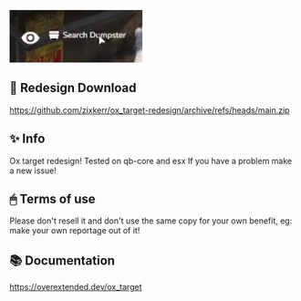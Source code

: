 ![alt text](https://raw.githubusercontent.com/zixkerr/ox_target-redesign/main/pic1.png)

## 💾 Redesign Download
https://github.com/zixkerr/ox_target-redesign/archive/refs/heads/main.zip

## ✨ Info
Ox target redesign! Tested on qb-core and esx
If you have a problem make a new issue!

## 🖱 Terms of use
Please don't resell it and don't use the same copy for your own benefit, eg: make your own reportage out of it!

## 📚 Documentation
https://overextended.dev/ox_target

